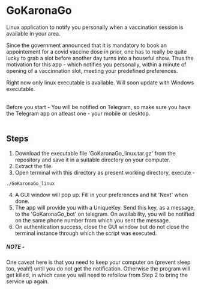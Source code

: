 # GoKaronaGo
Linux application to notify you personally when a vaccination session is available in your area.

Since the government announced that it is mandatory to book an appointement for a covid vaccine dose in prior, one has to really be quite lucky to grab a slot before another day turns into a houseful show. Thus the motivation for this app - which notifies you personally, within a minute of opening of a vaccinnation slot, meeting your predefined preferences.


Right now only linux executable is available. Will soon update with Windows executable.

<br>
Before you start - You will be notified on Telegram, so make sure you have the Telegram app on atleast one - your mobile or desktop.
<br><br>

## Steps

1. Download the executable file 'GoKaronaGo_linux.tar.gz' from the repository and save it in a suitable directory on your computer.
2. Extract the file. 
3. Open terminal with this directory as present working directory, execute - 

```
./GoKaronaGo_linux
```
4. A GUI window will pop up. Fill in your preferences and hit 'Next' when done.
5. The app will provide you with a UniqueKey. Send this key, as a message, to the 'GoKaronaGo_bot' on telegram. On availability, you will be notified on the same phone number from which you sent the message.
6. On authentication success, close the GUI window but do not close the terminal instance through which the script was executed. 

##### NOTE - 
One caveat here is that you need to keep your computer on (prevent sleep too, yeah!) until you do not get the notification. Otherwise the program will get killed, in which case you will need to refollow from Step 2 to bring the service up again.
